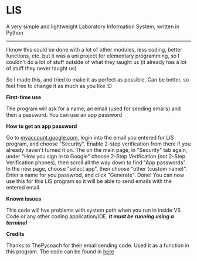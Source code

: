 # LIS
A very simple and lightweight Laboratory Information System, written in Python

------------------------------------------------------------------------------

I know this could be done with a lot of other modules, less coding, better functions, etc. but it was a uni project for elementary programming, so I couldn't do a lot of stuff outside of what they taught us (it already has a lot of stuff they never taught us)

So I made this, and tried to make it as perfect as possible. Can be better, so feel free to change it as much as you like :D


**First-time use**

The program will ask for a name, an email (used for sending emails) and then a password. You can use an app password


**How to get an app password**

Go to [myaccount.google.com](https://myaccount.google.com), login into the email you entered for LIS program, and choose "Security". Enable 2-step verification from there if you already haven't turned it on. The on the main page, in "Security" tab again, under "How you sign in to Google" choose 2-Step Verification (not 2-Step Verification phones), then scroll all the way down to find "App passwords". In the new page, choose "select app", then choose "other (custom name)". Enter a name for you passwrod, and click "Generate". Done! You can now use this for this LIS program so it will be able to send emails with the entered email.

**Known issues**

This code will hve problems with system path when you run in inside VS Code or any other coding application/IDE. ***It must be running using a terminal***


**Credits**

Thanks to ThePycoach for their email sending code. Used it as a function in this program. The code can be found in [here](https://github.com/thepycoach/automation/blob/main/Send%20Emails.py)
